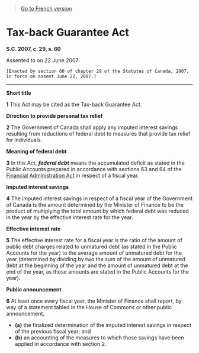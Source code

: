> [Go to French version](/fr/Lois/Lois%20du%20Canada/2007/ch.%2029,%20s.%2060.md)

# Tax-back Guarantee Act

**S.C. 2007, c. 29, s. 60**


Assented to on 22 June 2007

```
[Enacted by section 60 of chapter 29 of the Statutes of Canada, 2007, in force on assent June 22, 2007.]
```
----------










**Short title**

**1** This Act may be cited as the Tax-back Guarantee Act.




**Direction to provide personal tax relief**

**2** The Government of Canada shall apply any imputed interest savings resulting from reductions of federal debt to measures that provide tax relief for individuals.




**Meaning of federal debt**

**3** In this Act, ***federal debt*** means the accumulated deficit as stated in the Public Accounts prepared in accordance with sections 63 and 64 of the [Financial Administration Act](/en/Acts/Revised%20Statutes%20of%20Canada/F/F-11.md) in respect of a fiscal year.




**Imputed interest savings**

**4** The imputed interest savings in respect of a fiscal year of the Government of Canada is the amount determined by the Minister of Finance to be the product of multiplying the total amount by which federal debt was reduced in the year by the effective interest rate for the year.




**Effective interest rate**

**5** The effective interest rate for a fiscal year is the ratio of the amount of public debt charges related to unmatured debt (as stated in the Public Accounts for the year) to the average amount of unmatured debt for the year (determined by dividing by two the sum of the amount of unmatured debt at the beginning of the year and the amount of unmatured debt at the end of the year, as those amounts are stated in the Public Accounts for the year).




**Public announcement**

**6** At least once every fiscal year, the Minister of Finance shall report, by way of a statement tabled in the House of Commons or other public announcement,
- **(a)** the finalized determination of the imputed interest savings in respect of the previous fiscal year; and
- **(b)** an accounting of the measures to which those savings have been applied in accordance with section 2.


